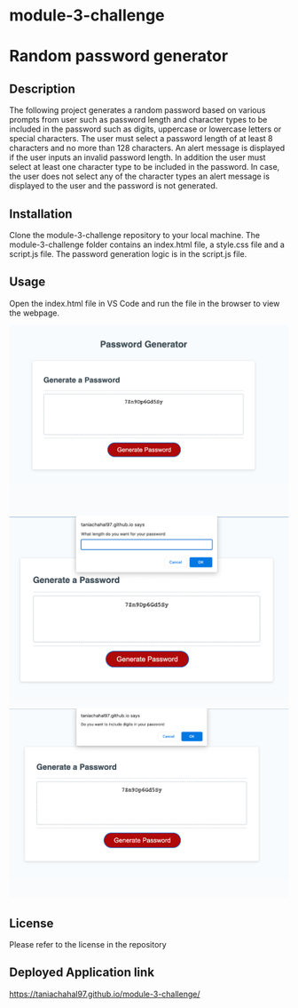 # module-3-challenge
# Random password generator

## Description

The following project generates a random password based on various prompts from user such as password length and character types to be included in the password such as digits, uppercase or lowercase letters or special characters. The user must select a password length of at least 8 characters and no more than 128 characters. An alert message is displayed if the user inputs an invalid password length. In addition the user must select at least one character type to be included in the password. In case, the user does not select any of the character types an alert message is displayed to the user and the password is not generated.


## Installation

Clone the module-3-challenge repository to your local machine. The module-3-challenge folder contains an index.html file, a style.css file and a script.js file. The password generation logic is in the script.js file. 

## Usage

Open the index.html file in VS Code and run the file in the browser to view the webpage. 

![portfolio image 1](images/image-1.png)
![portfolio image 3](images/image-3.png)
![portfolio image 2](images/image-4.png)


## License

Please refer to the license in the repository

## Deployed Application link
https://taniachahal97.github.io/module-3-challenge/
